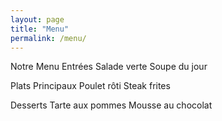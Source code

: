 ```yaml
---
layout: page
title: "Menu"
permalink: /menu/
---
```


Notre Menu
Entrées
Salade verte
Soupe du jour

Plats Principaux
Poulet rôti
Steak frites

Desserts
Tarte aux pommes
Mousse au chocolat

